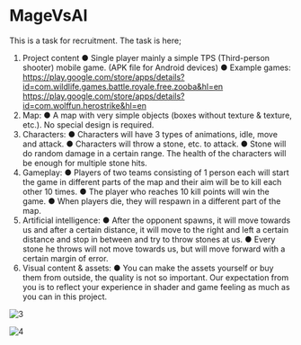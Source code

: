 # MageVsAI

This is a task for recruitment. The task is here;

1) Project content
● Single player mainly a simple TPS (Third-person shooter) mobile game. (APK file for Android devices)
● Example games:
 https://play.google.com/store/apps/details?id=com.wildlife.games.battle.royale.free.zooba&hl=en
https://play.google.com/store/apps/details?id=com.wolffun.herostrike&hl=en
2) Map:
● A map with very simple objects (boxes without texture & texture, etc.). No special design is required.
3) Characters:
● Characters will have 3 types of animations, idle, move and attack.
● Characters will throw a stone, etc. to attack.
● Stone will do random damage in a certain range. The health of the characters will be enough for multiple stone hits.
4) Gameplay:
● Players of two teams consisting of 1 person each will start the game in different parts of the map and their aim will be to kill each other 10 times.
● The player who reaches 10 kill points will win the game.
● When players die, they will respawn in a different part of the map.
5) Artificial intelligence:
● After the opponent spawns, it will move towards us and after a certain distance, it will move to the right and left a certain distance and stop in between and try to throw stones at us.
● Every stone he throws will not move towards us, but will move forward with a certain margin of error.
6) Visual content & assets:
● You can make the assets yourself or buy them from outside, the quality is not so important. Our expectation from you is to reflect your experience in shader and game feeling as much as you can in this project.

![3](https://user-images.githubusercontent.com/58669159/171167745-facb2a4c-0768-49bb-92d1-204b40c80d42.PNG)

![4](https://user-images.githubusercontent.com/58669159/171167776-fdcc79ac-91dc-42ba-ac5b-0d93d0ffe2e4.PNG)
